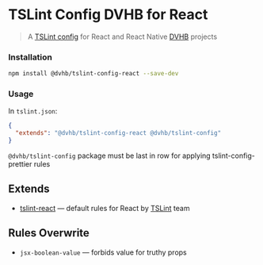 # TSLint Config DVHB for React

> A [TSLint config](https://palantir.github.io/tslint/usage/configuration/) for React and React Native [DVHB](https://dvhb.com) projects

### Installation
```sh
npm install @dvhb/tslint-config-react --save-dev
```
### Usage
   
In `tslint.json`:

```json
{
  "extends": "@dvhb/tslint-config-react @dvhb/tslint-config"
}
```
`@dvhb/tslint-config` package must be last in row for applying tslint-config-prettier rules

## Extends

* [tslint-react](https://github.com/palantir/tslint-react/) — default rules for React by [TSLint](https://palantir.github.io/tslint/) team

## Rules Overwrite
* `jsx-boolean-value` — forbids value for truthy props
